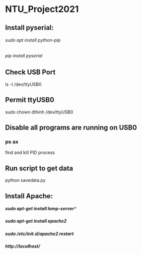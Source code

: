 # NTU_Project2021
## Install pyserial:
###### sudo apt install python-pip
###### pip install pyserial

## Check USB Port
ls -l /dev/ttyUSB0

## Permit ttyUSB0
sudo chown dthinh /dev/ttyUSB0

## Disable all programs are running on USB0
### ps ax
find and kill PID process

## Run script to get data
python savedata.py

## Install Apache:
##### sudo apt-get install lamp-server^
##### sudo apt-get install apache2
##### sudo /etc/init.d/apache2 restart

##### http://localhost/
